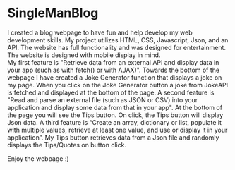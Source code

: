 # SingleManBlog
I created a blog webpage to have fun and help develop my web development skills. My project utilizes HTML, CSS, Javascript, Json, and an API. The website has full functionality and was designed for entertainment. The website is designed with mobile display in mind.  
My first feature is "Retrieve data from an external API and display data in your app (such as with fetch() or with AJAX)". Towards the bottom of the webpage I have created a Joke Generator function that displays a joke on my page. When you click on the Joke Generator button a joke from JokeAPI is fetched and displayed at the bottom of the page.
A second feature is "Read and parse an external file (such as JSON or CSV) into your application and display some data from that in your app". At the bottom of the page you will see the Tips button. On click, the Tips button will display Json data.
A third feature is “Create an array, dictionary or list, populate it with multiple values, retrieve at least one value, and use or display it in your application”. My Tips button retrieves data from a Json file and randomly displays the Tips/Quotes on button click.  
 
Enjoy the webpage :) 


